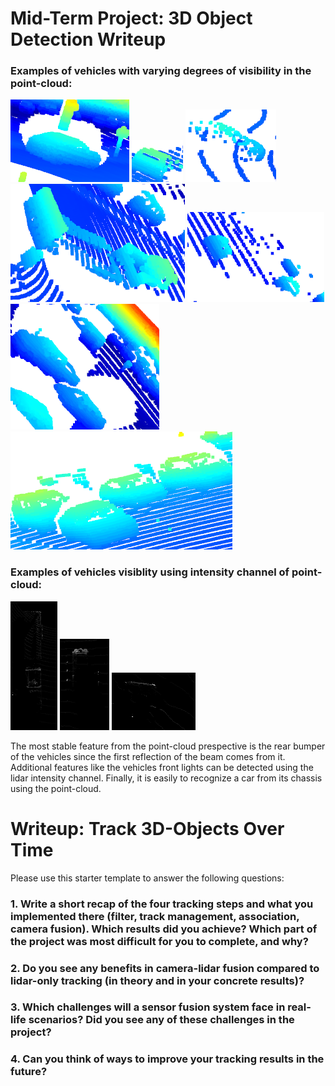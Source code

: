 # Mid-Term Project: 3D Object Detection Writeup 


### Examples of vehicles with varying degrees of visibility in the point-cloud:
</picture>
  <img alt="Vehicles in the point-cloud" src="./img/1.png" class="center">
</picture>
</picture>
  <img alt="Vehicles in the point-cloud" src="./img/2.png" class="center">
</picture>
</picture>
  <img alt="Vehicles in the point-cloud" src="./img/3.png" class="center">
</picture>
</picture>
  <img alt="Vehicles in the point-cloud" src="./img/4.png" class="center">
</picture>
</picture>
  <img alt="Vehicles in the point-cloud" src="./img/5.png" class="center">
</picture>
</picture>
  <img alt="Vehicles in the point-cloud" src="./img/6.png" class="center">
</picture>
</picture>
  <img alt="Vehicles in the point-cloud" src="./img/7.png" class="center">
</picture>


### Examples of vehicles visiblity using intensity channel of point-cloud:

</picture>
  <img alt="Vehicles in the point-cloud using intensity channel" src="./img/8.png" class="center">
</picture>
</picture>
  <img alt="Vehicles in the point-cloud using intensity channel" src="./img/9.png" class="center">
</picture>
</picture>
  <img alt="Vehicles in the point-cloud using intensity channel" src="./img/10.png" class="center">
</picture>


The most stable feature from the point-cloud prespective is the rear bumper of the vehicles since the first reflection of the beam comes from it. Additional features like the vehicles front lights can be detected using the lidar intensity channel. Finally, it is easily to recognize a car from its chassis using the point-cloud.


# Writeup: Track 3D-Objects Over Time

Please use this starter template to answer the following questions:

### 1. Write a short recap of the four tracking steps and what you implemented there (filter, track management, association, camera fusion). Which results did you achieve? Which part of the project was most difficult for you to complete, and why?


### 2. Do you see any benefits in camera-lidar fusion compared to lidar-only tracking (in theory and in your concrete results)? 


### 3. Which challenges will a sensor fusion system face in real-life scenarios? Did you see any of these challenges in the project?


### 4. Can you think of ways to improve your tracking results in the future?

